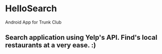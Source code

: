 # HelloSearch
Android App for Trunk Club 
## Search application using Yelp's API. Find's local restaurants at a very ease. :) 
